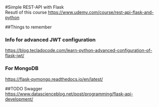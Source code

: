 #Simple REST-API with Flask  
Resutl of this course https://www.udemy.com/course/rest-api-flask-and-python  

##Things to remember  
### Info for advanced JWT configuration  
https://blog.tecladocode.com/learn-python-advanced-configuration-of-flask-jwt/  

### For MongoDB  
https://flask-pymongo.readthedocs.io/en/latest/  

##TODO
Swagger https://www.datascienceblog.net/post/programming/flask-api-development/
